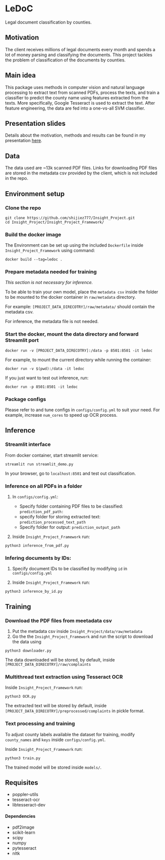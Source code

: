 # LeDoC
Legal document classification by counties.  

## Motivation
The client receives millions of legal documents every month and spends a lot of money parsing and classifying the documents. This project tackles the problem of classification of the documents by counties.

## Main idea

This package uses methods in computer vision and natural language processing to extract text from scanned PDFs, process the texts, and train a classifier to predict the county name using features extracted from the texts. More specifically, Google Tesseract is used to extract the text. After feature engineering, the data are fed into a one-vs-all SVM classifier.

## Presentation slides
Details about the motivation, methods and results can be found in my presentation [here](https://docs.google.com/presentation/d/1BxIq04CDL6nZnhcKT7H9yd9UgOVkiYbF6GAWi6DUfXA/edit?usp=sharing).

## Data
The data used are ~13k scanned PDF files. Links for downloading PDF files are stored in the metadata csv provided by the client, which is not included in the repo. 

## Environment setup
### Clone the repo
```
git clone https://github.com/shijiez777/Insight_Project.git
cd Insight_Project/Insight_Project_Framework/
```

### Build the docker image
The Environment can be set up using the included `Dockerfile` inside `Insight_Project_Framework` using command:
```
docker build --tag=ledoc .
```

### Prepare metadata needed for training

_This section is not necessary for inference._

To be able to train your own model, place the `metadata csv` inside the folder to be mounted to the docker container in `raw/metadata` directory.  

For example: `[PROJECT_DATA_DIRECOTRY]/raw/metadata/` should contain the metadata csv.  

For inference, the metadata file is not needed.

### Start the docker, mount the data directory and forward Streamlit port

```
docker run -v [PROJECT_DATA_DIRECOTRY]:/data -p 8501:8501 -it ledoc
```

For example, to mount the current directory while running the container:
```
docker run -v $(pwd):/data -it ledoc
```
If you just want to test out inference, run:
```
docker run -p 8501:8501 -it ledoc
```


### Package configs
Please refer to and tune configs in `configs/config.yml` to suit your need. For example, increase `num_cores` to speed up OCR process.

## Inference
### Streamlit interface
From docker container, start streamlit service: 
```
streamlit run streamlit_demo.py
```

In your browser, go to `localhost:8501` and test out classification.

### Inference on all PDFs in a folder
1. In `configs/config.yml`: 
    - Specify folder containing PDF files to be classified: `prediction_pdf_path:`
    - specify folder for storing extracted text: `prediction_processed_text_path`
    - Specify folder for output: `prediction_output_path`

2. Inside `Insight_Project_Framework` run:
```
python3 inference_from_pdf.py 
```

### Infering documents by IDs:
1. Specify document IDs to be classified by modifying `id` in `configs/config.yml`

2. Inside `Insight_Project_Framework` run:
```
python3 inference_by_id.py 
```

## Training

### Download the PDF files from meetadata csv
1. Put the metadata csv inside `Insight_Project/data/raw/metadata`
2. Go the the `Insight_Project_Framework` and run the script to download the data using
```
python3 downloader.py
```
The data downloaded will be stored, by default, inside `[PROJECT_DATA_DIRECOTRY]/raw/complaints`

### Multithread text extraction using Tesseract OCR
Inside `Insight_Project_Framework` run:
```
python3 OCR.py
```
The extracted text will be stored by default, inside `[PROJECT_DATA_DIRECOTRY]/preprocessed/complaints` in pickle format.

### Text processing and training
To adjust county labels available the dataset for training, modify `county_names` and `keys` inside `configs/config.yml`.

Inside `Insight_Project_Framework` run:
```
python3 train.py
```
The trained model will be stored inside `models/`.

## Requisites
- poppler-utils
- tesseract-ocr
- libtesseract-dev

#### Dependencies
- pdf2image
- scikit-learn
- scipy
- numpy
- pytesseract
- nltk